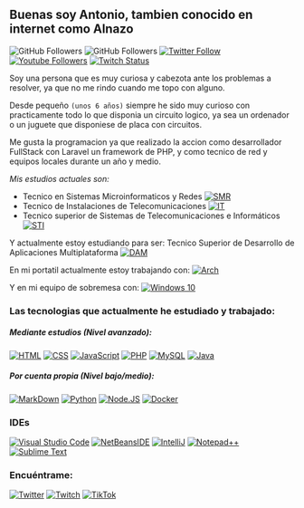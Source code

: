 ## Buenas soy Antonio, tambien conocido en internet como Alnazo

![GitHub Followers](https://img.shields.io/github/followers/alnazo?style=social)
![GitHub Followers](https://img.shields.io/github/stars/alnazo?style=social)
[![Twitter Follow](https://img.shields.io/twitter/follow/Antonio3_96?style=social)](https://twitter.com/Antonio3_96)
[![Youtube Followers](https://img.shields.io/youtube/channel/subscribers/UCo7yVjVEqvItGadiTBMjhGg?style=social)](https://www.youtube.com/@alnazo)
[![Twitch Status](https://img.shields.io/twitch/status/alnazo?style=social)](https://twitch.com/alnazo)

Soy una persona que es muy curiosa y cabezota ante los problemas a resolver, ya que no me rindo cuando me topo con alguno.

Desde pequeño `(unos 6 años)` siempre he sido muy curioso con practicamente todo lo que disponia un circuito logico, ya sea un ordenador o un juguete que disponiese de placa con circuitos.

Me gusta la programacion ya que realizado la accion como desarrollador FullStack con Laravel un framework de PHP, y como tecnico de red y equipos locales durante un año y medio.

*Mis estudios actuales son:*
 - Tecnico en Sistemas Microinformaticos y Redes [![SMR](https://img.shields.io/badge/-SMR-red)]()
 - Tecnico de Instalaciones de Telecomunicaciones [![IT](https://img.shields.io/badge/-IT-635252)]()
 - Tecnico superior de Sistemas de Telecomunicaciones e Informáticos [![STI](https://img.shields.io/badge/-STI-blue)]()

Y actualmente estoy estudiando para ser: Tecnico Superior de Desarrollo de Aplicaciones Multiplataforma [![DAM](https://img.shields.io/badge/-DAM-orange)]()

En mi portatil actualmente estoy trabajando con: [![Arch](https://img.shields.io/badge/Arch%20Linux-1793D1?logo=arch-linux&logoColor=fff&style=for-the-badge)]()

Y en mi equipo de sobremesa con: [![Windows 10](https://img.shields.io/badge/Windows_10-0078D6?style=for-the-badge&logo=windows&logoColor=white)]()

### Las tecnologias que actualmente he estudiado y trabajado:

##### Mediante estudios (Nivel avanzado):

[![HTML](https://img.shields.io/badge/HTML5-E34F26?style=for-the-badge&logo=html5&logoColor=white)]()
[![CSS](https://img.shields.io/badge/CSS3-1572B6?style=for-the-badge&logo=css3&logoColor=white)]()
[![JavaScript](https://img.shields.io/badge/JavaScript-F7DF1E?style=for-the-badge&logo=javascript&logoColor=black)]()
[![PHP](https://img.shields.io/badge/php-%23777BB4.svg?style=for-the-badge&logo=php&logoColor=white)]()
[![MySQL](https://img.shields.io/badge/MySQL-005C84?style=for-the-badge&logo=mysql&logoColor=white)]()
[![Java](https://img.shields.io/badge/Java-ED8B00?style=for-the-badge&logo=java&logoColor=white)]()

##### Por cuenta propia (Nivel bajo/medio):

[![MarkDown](https://img.shields.io/badge/Markdown-000000?style=for-the-badge&logo=markdown&logoColor=white)]()
[![Python](https://img.shields.io/badge/python-3670A0?style=for-the-badge&logo=python&logoColor=ffdd54)]()
[![Node.JS](https://img.shields.io/badge/Node.JS-339933?style=for-the-badge&logo=node.js&logoColor=white&labelColor=101010)]()
[![Docker](https://img.shields.io/badge/docker-0396C0?style=for-the-badge&logo=docker&logoColor=white&labelColor=101010)]()


### IDEs
[![Visual Studio Code](https://img.shields.io/badge/Visual_Studio_Code-0078D4?style=for-the-badge&logo=visual%20studio%20code&logoColor=white)]()
[![NetBeansIDE](https://img.shields.io/badge/NetBeans_IDE-1B6AC6.svg?style=for-the-badge&logo=apache-netbeans-ide&logoColor=white)]()
[![IntelliJ](https://img.shields.io/badge/IntelliJ_IDEA-000000.svg?style=for-the-badge&logo=intellij-idea&logoColor=white)]()
[![Notepad++](https://img.shields.io/badge/Notepad++-90E59A.svg?style=for-the-badge&logo=notepad%2b%2b&logoColor=black)]()
[![Sublime Text](https://img.shields.io/badge/sublime_text-%23575757.svg?style=for-the-badge&logo=sublime-text&logoColor=important)]()

### Encuéntrame:

[![Twitter](https://img.shields.io/badge/Twitter-@antonio3_96-1DA1F2?style=for-the-badge&logo=twitter&logoColor=white&labelColor=101010)](https://twitter.com/antonio3_96)
[![Twitch](https://img.shields.io/badge/Twitch-alnazo-9146FF?style=for-the-badge&logo=twitch&logoColor=white&labelColor=101010)](https://twitch.com/alnazo)
[![TikTok](https://img.shields.io/badge/TikTok-@antonio3_96-C32645?style=for-the-badge&logo=tiktok&logoColor=white&labelColor=101010)](https://www.tiktok.com/@antonio3_96)
